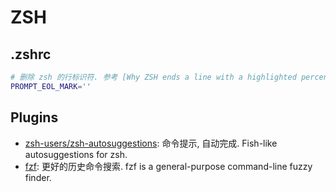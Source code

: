 # ZSH

## .zshrc

```bash
# 删除 zsh 的行标识符. 参考 [Why ZSH ends a line with a highlighted percent symbol?](https://unix.stackexchange.com/questions/167582/why-zsh-ends-a-line-with-a-highlighted-percent-symbol)
PROMPT_EOL_MARK=''
```

## Plugins
* [zsh-users/zsh-autosuggestions](https://github.com/zsh-users/zsh-autosuggestions): 命令提示, 自动完成. Fish-like autosuggestions for zsh.  
* [fzf](https://github.com/junegunn/fzf): 更好的历史命令搜索. fzf is a general-purpose command-line fuzzy finder.